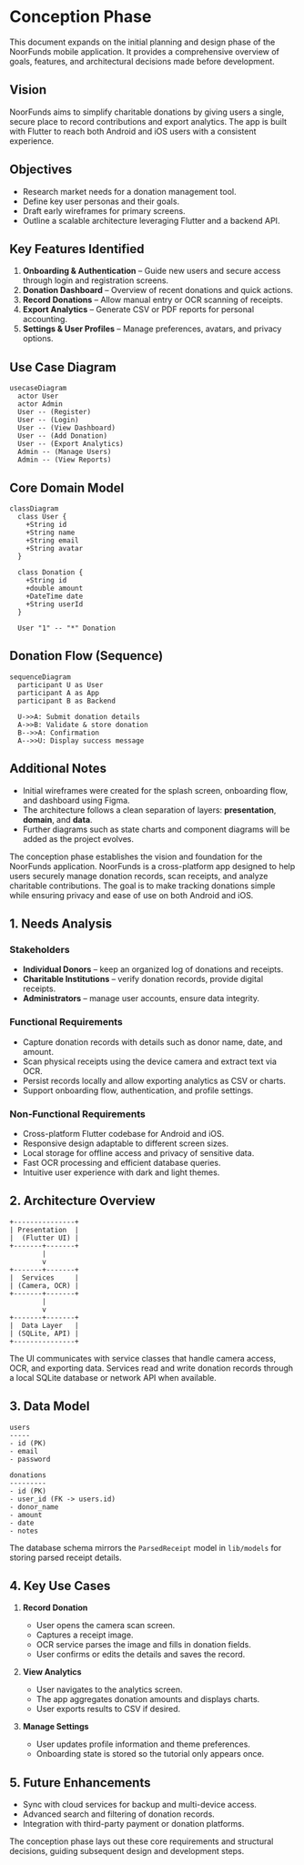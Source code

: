 # Conception Phase
This document expands on the initial planning and design phase of the NoorFunds mobile application. It provides a comprehensive overview of goals, features, and architectural decisions made before development.

## Vision
NoorFunds aims to simplify charitable donations by giving users a single, secure place to record contributions and export analytics. The app is built with Flutter to reach both Android and iOS users with a consistent experience.

## Objectives
- Research market needs for a donation management tool.
- Define key user personas and their goals.
- Draft early wireframes for primary screens.
- Outline a scalable architecture leveraging Flutter and a backend API.

## Key Features Identified
1. **Onboarding & Authentication** – Guide new users and secure access through login and registration screens.
2. **Donation Dashboard** – Overview of recent donations and quick actions.
3. **Record Donations** – Allow manual entry or OCR scanning of receipts.
4. **Export Analytics** – Generate CSV or PDF reports for personal accounting.
5. **Settings & User Profiles** – Manage preferences, avatars, and privacy options.

## Use Case Diagram
```mermaid
usecaseDiagram
  actor User
  actor Admin
  User -- (Register)
  User -- (Login)
  User -- (View Dashboard)
  User -- (Add Donation)
  User -- (Export Analytics)
  Admin -- (Manage Users)
  Admin -- (View Reports)
```

## Core Domain Model
```mermaid
classDiagram
  class User {
    +String id
    +String name
    +String email
    +String avatar
  }

  class Donation {
    +String id
    +double amount
    +DateTime date
    +String userId
  }

  User "1" -- "*" Donation
```

## Donation Flow (Sequence)
```mermaid
sequenceDiagram
  participant U as User
  participant A as App
  participant B as Backend

  U->>A: Submit donation details
  A->>B: Validate & store donation
  B-->>A: Confirmation
  A-->>U: Display success message
```

## Additional Notes
- Initial wireframes were created for the splash screen, onboarding flow, and dashboard using Figma.
- The architecture follows a clean separation of layers: **presentation**, **domain**, and **data**.
- Further diagrams such as state charts and component diagrams will be added as the project evolves.

The conception phase establishes the vision and foundation for the NoorFunds application. NoorFunds is a cross-platform app designed to help users securely manage donation records, scan receipts, and analyze charitable contributions. The goal is to make tracking donations simple while ensuring privacy and ease of use on both Android and iOS.

## 1. Needs Analysis

### Stakeholders
- **Individual Donors** – keep an organized log of donations and receipts.
- **Charitable Institutions** – verify donation records, provide digital receipts.
- **Administrators** – manage user accounts, ensure data integrity.

### Functional Requirements
- Capture donation records with details such as donor name, date, and amount.
- Scan physical receipts using the device camera and extract text via OCR.
- Persist records locally and allow exporting analytics as CSV or charts.
- Support onboarding flow, authentication, and profile settings.

### Non‑Functional Requirements
- Cross-platform Flutter codebase for Android and iOS.
- Responsive design adaptable to different screen sizes.
- Local storage for offline access and privacy of sensitive data.
- Fast OCR processing and efficient database queries.
- Intuitive user experience with dark and light themes.

## 2. Architecture Overview

```
+---------------+
| Presentation  |
|  (Flutter UI) |
+-------+-------+
        |
        v
+-------+-------+
|  Services     |
| (Camera, OCR) |
+-------+-------+
        |
        v
+-------+-------+
|  Data Layer   |
| (SQLite, API) |
+---------------+
```
The UI communicates with service classes that handle camera access, OCR, and exporting data. Services read and write donation records through a local SQLite database or network API when available.

## 3. Data Model

```
users
-----
- id (PK)
- email
- password

donations
---------
- id (PK)
- user_id (FK -> users.id)
- donor_name
- amount
- date
- notes
```
The database schema mirrors the `ParsedReceipt` model in `lib/models` for storing parsed receipt details.

## 4. Key Use Cases

1. **Record Donation**
   - User opens the camera scan screen.
   - Captures a receipt image.
   - OCR service parses the image and fills in donation fields.
   - User confirms or edits the details and saves the record.

2. **View Analytics**
   - User navigates to the analytics screen.
   - The app aggregates donation amounts and displays charts.
   - User exports results to CSV if desired.

3. **Manage Settings**
   - User updates profile information and theme preferences.
   - Onboarding state is stored so the tutorial only appears once.

## 5. Future Enhancements
- Sync with cloud services for backup and multi-device access.
- Advanced search and filtering of donation records.
- Integration with third-party payment or donation platforms.

The conception phase lays out these core requirements and structural decisions, guiding subsequent design and development steps.

